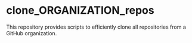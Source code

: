 # clone_ORGANIZATION_repos
This repository provides scripts to efficiently clone all repositories from a GitHub organization. 
